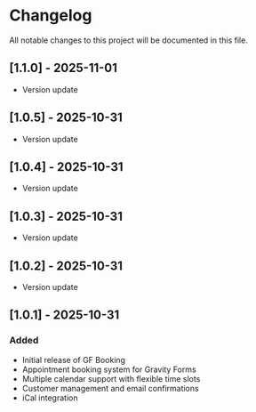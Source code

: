 # Changelog

All notable changes to this project will be documented in this file.

## [1.1.0] - 2025-11-01

- Version update


## [1.0.5] - 2025-10-31

- Version update


## [1.0.4] - 2025-10-31

- Version update


## [1.0.3] - 2025-10-31

- Version update


## [1.0.2] - 2025-10-31

- Version update


## [1.0.1] - 2025-10-31

### Added
- Initial release of GF Booking
- Appointment booking system for Gravity Forms
- Multiple calendar support with flexible time slots
- Customer management and email confirmations
- iCal integration

